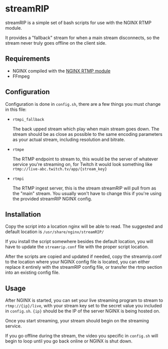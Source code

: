 # streamRIP

streamRIP is a simple set of bash scripts for use with the NGINX RTMP module.

It provides a "fallback" stream for when a main stream disconnects, so the stream never truly goes offline on the client side.


## Requirements
* NGINX compiled with the [NGINX RTMP module](https://github.com/arut/nginx-rtmp-module)
* FFmpeg

## Configuration
Configuration is done in `config.sh`, there are a few things you must change in this file:

* `rtmpi_fallback`

   The back upped stream which play when main stream goes down. The stream should be as close as possible to the same encoding parameters as your actual stream, including resolution and bitrate.

* `rtmpe`

   The RTMP endpoint to stream to, this would be the server of whatever service you're streaming on, for Twitch it would look something like ` rtmp://live-abc.twitch.tv/app/{stream_key}
 `

* `rtmpi`

   The RTMP ingest server, this is the stream streamRIP will pull from as the "main" stream. You usually won't have to change this if you're using the provided streamRIP NGINX config.

## Installation
Copy the script into a location nginx will be able to read.
The suggested and default location is `/usr/share/nginx/streamRIP/`

If you install the script somewhere besides the default location, you will have to update the `streamrip.conf` file with the proper script location.

After the scripts are copied and updated if needed, copy the streamrip.conf to the location where your NGINX config file is located, you can either replace it entirely with the streamRIP config file, or transfer the rtmp section into an existing config file.

## Usage
After NGINX is started, you can set your live streaming program to stream to `rtmp://{ip}/live`, with your stream key set to the secret value you included in `config.sh`. `{ip}` should be the IP of the server NGINX is being hosted on.

Once you start streaming, your stream should begin on the streaming service.

If you go offline during the stream, the video you specific in `config.sh` will begin to loop until you go back online or NGINX is shut down.